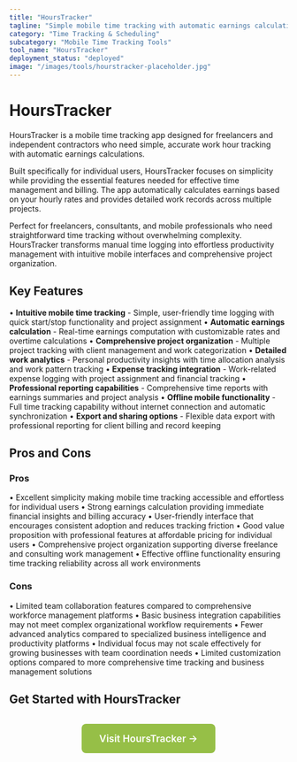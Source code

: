 ```yaml
---
title: "HoursTracker"
tagline: "Simple mobile time tracking with automatic earnings calculation"
category: "Time Tracking & Scheduling"
subcategory: "Mobile Time Tracking Tools"
tool_name: "HoursTracker"
deployment_status: "deployed"
image: "/images/tools/hourstracker-placeholder.jpg"
---
```


# HoursTracker

HoursTracker is a mobile time tracking app designed for freelancers and independent contractors who need simple, accurate work hour tracking with automatic earnings calculations.

Built specifically for individual users, HoursTracker focuses on simplicity while providing the essential features needed for effective time management and billing. The app automatically calculates earnings based on your hourly rates and provides detailed work records across multiple projects.

Perfect for freelancers, consultants, and mobile professionals who need straightforward time tracking without overwhelming complexity. HoursTracker transforms manual time logging into effortless productivity management with intuitive mobile interfaces and comprehensive project organization.

## Key Features

• **Intuitive mobile time tracking** - Simple, user-friendly time logging with quick start/stop functionality and project assignment
• **Automatic earnings calculation** - Real-time earnings computation with customizable rates and overtime calculations
• **Comprehensive project organization** - Multiple project tracking with client management and work categorization
• **Detailed work analytics** - Personal productivity insights with time allocation analysis and work pattern tracking
• **Expense tracking integration** - Work-related expense logging with project assignment and financial tracking
• **Professional reporting capabilities** - Comprehensive time reports with earnings summaries and project analysis
• **Offline mobile functionality** - Full time tracking capability without internet connection and automatic synchronization
• **Export and sharing options** - Flexible data export with professional reporting for client billing and record keeping

## Pros and Cons

### Pros
• Excellent simplicity making mobile time tracking accessible and effortless for individual users
• Strong earnings calculation providing immediate financial insights and billing accuracy
• User-friendly interface that encourages consistent adoption and reduces tracking friction
• Good value proposition with professional features at affordable pricing for individual users
• Comprehensive project organization supporting diverse freelance and consulting work management
• Effective offline functionality ensuring time tracking reliability across all work environments

### Cons
• Limited team collaboration features compared to comprehensive workforce management platforms
• Basic business integration capabilities may not meet complex organizational workflow requirements
• Fewer advanced analytics compared to specialized business intelligence and productivity platforms
• Individual focus may not scale effectively for growing businesses with team coordination needs
• Limited customization options compared to more comprehensive time tracking and business management solutions

## Get Started with HoursTracker

<div style="text-align: center; margin: 2rem 0;">
  <a href="https://www.hourstrackerapp.com" target="_blank" rel="noopener noreferrer" style="display: inline-block; background: #96BF47; color: white; padding: 1rem 2rem; text-decoration: none; border-radius: 8px; font-weight: 600; font-size: 1.1rem;">Visit HoursTracker →</a>
</div>